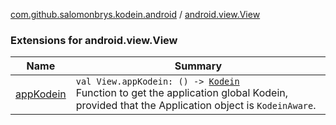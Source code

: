 [com.github.salomonbrys.kodein.android](../index.md) / [android.view.View](.)

### Extensions for android.view.View

| Name | Summary |
|---|---|
| [appKodein](app-kodein.md) | `val View.appKodein: () -> `[`Kodein`](../../com.github.salomonbrys.kodein/-kodein/index.md)<br>Function to get the application global Kodein, provided that the Application object is `KodeinAware`. |
